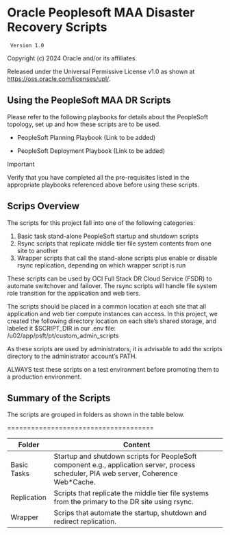 # Oracle Peoplesoft MAA Disaster Recovery Scripts

     Version 1.0

Copyright (c) 2024 Oracle and/or its affiliates.

Released under the Universal Permissive License v1.0 as shown at
<https://oss.oracle.com/licenses/upl/>.

## Using the PeopleSoft MAA DR Scripts

Please refer to the following playbooks for details about the PeopleSoft topology, set up and how these scripts are to be used.

* PeopleSoft Planning Playbook (Link to be added)

* PeopleSoft Deployment Playbook (Link to be added)

> [!IMPORTANT] 
> Verify that you have completed all the pre-requisites listed in the appropriate playbooks referenced above before using these scripts.

## Scrips Overview

The scripts for this project fall into one of the following categories:

1.	Basic task stand-alone PeopleSoft startup and shutdown scripts
2.	Rsync scripts that replicate middle tier file system contents from one site to another 
3.	Wrapper scripts that call the stand-alone scripts plus enable or disable rsync replication, depending on which wrapper script is run

These scripts can be used by OCI Full Stack DR Cloud Service (FSDR) to automate switchover and failover.  The rsync scripts will handle file system role transition for the application and web tiers.

The scripts should be placed in a common location at each site that all application and web tier compute instances can access.  In this project, we created the following directory location on each site’s shared storage, and labeled it $SCRIPT_DIR in our .env file:
/u02/app/psft/pt/custom_admin_scripts

As these scripts are used by administrators, it is advisable to add the scripts directory to the administrator account’s PATH.

ALWAYS test these scripts on a test environment before promoting them to a production environment.

## Summary of the Scripts

The scripts are grouped in folders as shown in the table below.  

=====================================

| Folder | Content |
| ------ | ------ |
| Basic Tasks | Startup and shutdown scripts for PeopleSoft component e.g., application server, process scheduler, PIA web server, Coherence Web*Cache. |
| Replication | Scripts that replicate the middle tier file systems from the primary to the DR site using rsync. |
| Wrapper | Scrips that automate the startup, shutdown and redirect replication. |

